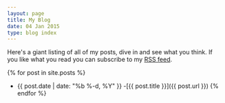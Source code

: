 ```yaml
---
layout: page
title: My Blog
date: 04 Jan 2015
type: blog index
---
```

Here's a giant listing of all of my posts, dive in and see what you think. If you like what you read you can subscribe to my [RSS feed](/feed.xml).

{% for post in site.posts %}
  - <span>{{ post.date | date: "%b %-d, %Y" }} -</span>[{{ post.title }}]({{ post.url }})
{% endfor %}
